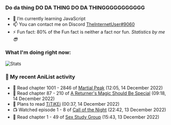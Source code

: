 ### Do da thing DO DA THING DO DA THINGGGGGGGGGGG

<!-- **TheInternetUser0/TheInternetUser0** is a ✨ _special_ ✨ repository because its `README.md` (this file) appears on your GitHub profile. -->


- 🌱 I’m currently learning JavaScript
- 📫 You can contact me on Discord [TheInternetUser#9060](https://discord.com/users/534117072796385300)
- ⚡ Fun fact: 80% of the Fun fact is neither a fact nor fun. _Statistics by me 😎_

### What I'm doing right now:
![Stats](https://discord.c99.nl/widget/theme-3/534117072796385300.png)

### 🌸 My recent AniList activity

<!-- ANILIST_ACTIVITY:start -->

-   📖 Read chapter 1001 - 2846 of [Martial Peak](https://anilist.co/manga/104494) (12:05, 14 December 2022)
-   📖 Read chapter 87 - 210 of [A Returner's Magic Should Be Special](https://anilist.co/manga/105393) (09:18, 14 December 2022)
-   📖 Plans to read [TiTiKEi](https://anilist.co/manga/88241) (00:37, 14 December 2022)
-   📺 Watched episode 1 - 8 of [Call of the Night](https://anilist.co/anime/141391) (22:42, 13 December 2022)
-   📖 Read chapter 1 - 49 of [Sex Study Group](https://anilist.co/manga/145493) (15:43, 13 December 2022)

<!-- ANILIST_ACTIVITY:end -->
